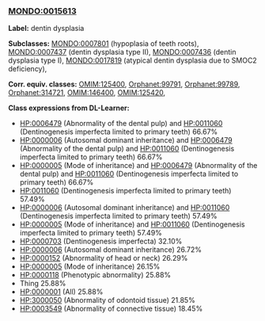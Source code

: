 
### [MONDO:0015613](http://purl.obolibrary.org/obo/MONDO_0015613)
**Label:** dentin dysplasia

**Subclasses:** [MONDO:0007801](http://purl.obolibrary.org/obo/MONDO_0007801) (hypoplasia of teeth roots), [MONDO:0007437](http://purl.obolibrary.org/obo/MONDO_0007437) (dentin dysplasia type II), [MONDO:0007436](http://purl.obolibrary.org/obo/MONDO_0007436) (dentin dysplasia type I), [MONDO:0017819](http://purl.obolibrary.org/obo/MONDO_0017819) (atypical dentin dysplasia due to SMOC2 deficiency), 

**Corr. equiv. classes:** [OMIM:125400](http://purl.obolibrary.org/obo/OMIM_125400), [Orphanet:99791](http://www.orpha.net/ORDO/Orphanet_99791), [Orphanet:99789](http://www.orpha.net/ORDO/Orphanet_99789), [Orphanet:314721](http://www.orpha.net/ORDO/Orphanet_314721), [OMIM:146400](http://purl.obolibrary.org/obo/OMIM_146400), [OMIM:125420](http://purl.obolibrary.org/obo/OMIM_125420), 

**Class expressions from DL-Learner:**

- [HP:0006479](http://purl.obolibrary.org/obo/HP_0006479) (Abnormality of the dental pulp) and [HP:0011060](http://purl.obolibrary.org/obo/HP_0011060) (Dentinogenesis imperfecta limited to primary teeth) 66.67%
- [HP:0000006](http://purl.obolibrary.org/obo/HP_0000006) (Autosomal dominant inheritance) and [HP:0006479](http://purl.obolibrary.org/obo/HP_0006479) (Abnormality of the dental pulp) and [HP:0011060](http://purl.obolibrary.org/obo/HP_0011060) (Dentinogenesis imperfecta limited to primary teeth) 66.67%
- [HP:0000005](http://purl.obolibrary.org/obo/HP_0000005) (Mode of inheritance) and [HP:0006479](http://purl.obolibrary.org/obo/HP_0006479) (Abnormality of the dental pulp) and [HP:0011060](http://purl.obolibrary.org/obo/HP_0011060) (Dentinogenesis imperfecta limited to primary teeth) 66.67%
- [HP:0011060](http://purl.obolibrary.org/obo/HP_0011060) (Dentinogenesis imperfecta limited to primary teeth) 57.49%
- [HP:0000006](http://purl.obolibrary.org/obo/HP_0000006) (Autosomal dominant inheritance) and [HP:0011060](http://purl.obolibrary.org/obo/HP_0011060) (Dentinogenesis imperfecta limited to primary teeth) 57.49%
- [HP:0000005](http://purl.obolibrary.org/obo/HP_0000005) (Mode of inheritance) and [HP:0011060](http://purl.obolibrary.org/obo/HP_0011060) (Dentinogenesis imperfecta limited to primary teeth) 57.49%
- [HP:0000703](http://purl.obolibrary.org/obo/HP_0000703) (Dentinogenesis imperfecta) 32.10%
- [HP:0000006](http://purl.obolibrary.org/obo/HP_0000006) (Autosomal dominant inheritance) 26.72%
- [HP:0000152](http://purl.obolibrary.org/obo/HP_0000152) (Abnormality of head or neck) 26.29%
- [HP:0000005](http://purl.obolibrary.org/obo/HP_0000005) (Mode of inheritance) 26.15%
- [HP:0000118](http://purl.obolibrary.org/obo/HP_0000118) (Phenotypic abnormality) 25.88%
- Thing 25.88%
- [HP:0000001](http://purl.obolibrary.org/obo/HP_0000001) (All) 25.88%
- [HP:3000050](http://purl.obolibrary.org/obo/HP_3000050) (Abnormality of odontoid tissue) 21.85%
- [HP:0003549](http://purl.obolibrary.org/obo/HP_0003549) (Abnormality of connective tissue) 18.45%


